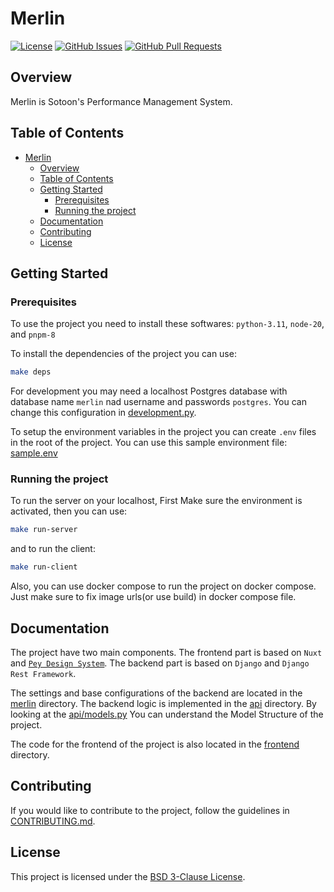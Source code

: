 # Merlin

[![License](https://img.shields.io/badge/license-BSD%203--Clause-blue.svg)](LICENSE)
[![GitHub Issues](https://img.shields.io/github/issues/sotoon/merlin)](https://github.com/sotoon/merlin)
[![GitHub Pull Requests](https://img.shields.io/github/issues-pr/sotoon/merlin)](https://github.com/sotoon/merlin/pulls)

## Overview

Merlin is Sotoon's Performance Management System.

## Table of Contents

- [Merlin](#merlin)
  - [Overview](#overview)
  - [Table of Contents](#table-of-contents)
  - [Getting Started](#getting-started)
    - [Prerequisites](#prerequisites)
    - [Running the project](#running-the-project)
  - [Documentation](#documentation)
  - [Contributing](#contributing)
  - [License](#license)

## Getting Started

### Prerequisites

To use the project you need to install these softwares: `python-3.11`, `node-20`, and `pnpm-8`

To install the dependencies of the project you can use:

```bash
make deps
```

For development you may need a localhost Postgres database with database name `merlin` nad username and passwords `postgres`. You can change this configuration in [development.py](merlin/settings/development.py).

To setup the environment variables in the project you can create `.env` files in the root of the project. You can use this sample environment file: [sample.env](sample.env)

### Running the project

To run the server on your localhost, First Make sure the environment is activated, then you can use:

```bash
make run-server
```

and to run the client:

```bash
make run-client
```

Also, you can use docker compose to run the project on docker compose. Just make sure to fix image urls(or use build) in docker compose file.

## Documentation

The project have two main components. The frontend part is based on `Nuxt` and [`Pey Design System`](https://pey.design/). The backend part is based on `Django` and `Django Rest Framework`.

The settings and base configurations of the backend are located in the [merlin](merlin) directory. The backend logic is implemented in the [api](api) directory. By looking at the [api/models.py](api/models.py) You can understand the Model Structure of the project.

The code for the frontend of the project is also located in the [frontend](frontend) directory.

## Contributing

If you would like to contribute to the project, follow the guidelines in [CONTRIBUTING.md](CONTRIBUTING.md).

## License

This project is licensed under the [BSD 3-Clause License](LICENSE).
